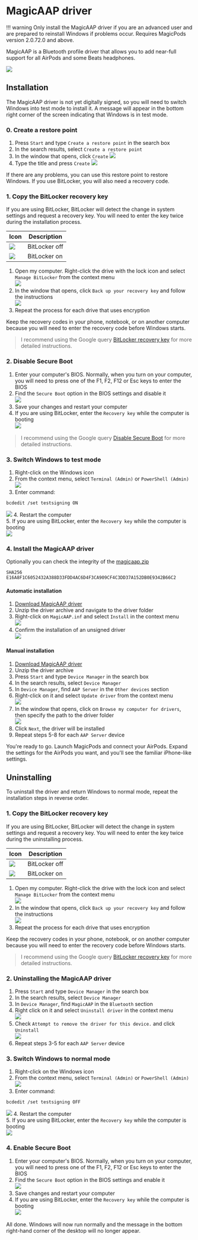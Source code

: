 # MagicAAP driver

!!! warning
    Only install the MagicAAP driver if you are an advanced user and are prepared to reinstall Windows if problems occur. Requires MagicPods version 2.0.72.0 and above.
    
MagicAAP is a Bluetooth profile driver that allows you to add near-full support for all AirPods and some Beats headphones.

![](/media/MagicAAP-Driver-Sample.png)


## Installation

The MagicAAP driver is not yet digitally signed, so you will need to switch Windows into test mode to install it. A message will appear in the bottom right corner of the screen indicating that Windows is in test mode.

### 0. Create a restore point

1. Press `Start` and type `Create a restore point` in the search box
2. In the search results, select `Create a restore point`
3. In the window that opens, click `Create`
![](/media/MagicAAP-Restore-Point.png)
3. Type the title and press `Create`
![](/media/MagicAAP-Restore-Point-Create.png)

If there are any problems, you can use this restore point to restore Windows. If you use BitLocker, you will also need a recovery code.


### 1. Copy the BitLocker recovery key

If you are using BitLocker, BitLocker will detect the change in system settings and request a recovery key. You will need to enter the key twice during the installation process.

| Icon                                   | Description   |
| -------------------------------------- | ------------- |
| ![](/media/MagicAAP-Bitlocker-Off.png) | BitLocker off |
| ![](/media/MagicAAP-Bitlocker-On.png)  | BitLocker on  |

1. Open my computer. Right-click the drive with the lock icon and select `Manage BitLocker` from the context menu  
![](/media/MagicAAP-Bitlocker-Manage.png)
2. In the window that opens, click `Back up your recovery key` and follow the instructions  
![](/media/MagicAAP-Bitlocker-Recovery-Key.png)
3. Repeat the process for each drive that uses encryption

Keep the recovery codes in your phone, notebook, or on another computer because you will need to enter the recovery code before Windows starts.

> I recommend using the Google query [BitLocker recovery key](https://www.google.com/search?q=BitLocker+recovery+key) for more detailed instructions.

### 2. Disable Secure Boot

1. Enter your computer's BIOS. Normally, when you turn on your computer, you will need to press one of the F1, F2, F12 or Esc keys to enter the BIOS
2. Find the `Secure Boot` option in the BIOS settings and disable it  
![](/media/MagicAAP-Secure-Boot-Disabled.png)
3. Save your changes and restart your computer
4. If you are using BitLocker, enter the `Recovery key` while the computer is booting  
![](/media/MagicAAP-Bitlocker-Recovery.png)

> I recommend using the Google query [Disable Secure Boot](https://www.google.com/search?q=Disable+Secure+Boot) for more detailed instructions.

### 3. Switch Windows to test mode

1. Right-click on the Windows icon
2. From the context menu, select `Terminal (Admin)` or `PowerShell (Admin)`  
![](/media/MagicAAP-Terminal-Admin.png)
3. Enter command:
```
bcdedit /set testsigning ON
```
![](/media/MagicAAP-Testsigning-On.png)
4. Restart the computer  
5. If you are using BitLocker, enter the `Recovery key` while the computer is booting  
![](/media/MagicAAP-Bitlocker-Recovery.png)

### 4. Install the MagicAAP driver

Optionally you can check the integrity of the [magicaap.zip](https://magicpods.app/utils/magicaap.zip)


```
SHA256          E16A8F1C6052432A388D33FDD4AC6D4F3CA909CF4C3DD37A152DB0E9342B66C2
```

#### Automatic installation

1. [Download MagicAAP driver](https://magicpods.app/utils/magicaap.zip)  
2. Unzip the driver archive and navigate to the driver folder
3. Right-click on `MagicAAP.inf` and select `Install` in the context menu  
![](/media/MagicAAP-Driver-Install-Auto.png)
4. Confirm the installation of an unsigned driver  
![](/media/MagicAAP-Driver-Install-Warning.png)

#### Manual installation

1. [Download MagicAAP driver](https://magicpods.app/utils/magicaap.zip)
2. Unzip the driver archive
3. Press `Start` and type `Device Manager` in the search box
4. In the search results, select `Device Manager`
5. In `Device Manager`, find `AAP Server` in the `Other devices` section
6. Right-click on it and select `Update driver` from the context menu  
![](/media/MagicAAP-Manual-Update-Driver.png)
7. In the window that opens, click on `Browse my computer for drivers`, then specify the path to the driver folder  
![](/media/MagicAAP-Manual-Update-Driver-Install.png)
8. Click `Next`, the driver will be installed
9. Repeat steps 5-8 for each `AAP Server` device

You're ready to go. Launch MagicPods and connect your AirPods. Expand the settings for the AirPods you want, and you'll see the familiar iPhone-like settings.

## Uninstalling

To uninstall the driver and return Windows to normal mode, repeat the installation steps in reverse order.

### 1. Copy the BitLocker recovery key

If you are using BitLocker, BitLocker will detect the change in system settings and request a recovery key. You will need to enter the key twice during the uninstalling process.

| Icon                                   | Description   |
| -------------------------------------- | ------------- |
| ![](/media/MagicAAP-Bitlocker-Off.png) | BitLocker off |
| ![](/media/MagicAAP-Bitlocker-On.png)  | BitLocker on  |

1. Open my computer. Right-click the drive with the lock icon and select `Manage BitLocker` from the context menu  
![](/media/MagicAAP-Bitlocker-Manage.png)
2. In the window that opens, click `Back up your recovery key` and follow the instructions  
![](/media/MagicAAP-Bitlocker-Recovery-Key.png)
3. Repeat the process for each drive that uses encryption

Keep the recovery codes in your phone, notebook, or on another computer because you will need to enter the recovery code before Windows starts.

> I recommend using the Google query [BitLocker recovery key](https://www.google.com/search?q=BitLocker+recovery+key) for more detailed instructions.


### 2. Uninstalling the MagicAAP driver

1. Press `Start` and type `Device Manager` in the search box
2. In the search results, select `Device Manager`
3. In `Device Manager`, find `MagicAAP` in the `Bluetooth` section
4. Right click on it and select `Uninstall driver` in the context menu  
![](/media/MagicAAP-Manual-Uninstall-Driver.png)
5. Check `Attempt to remove the driver for this device.` and click `Uninstall`  
![](/media/MagicAAP-Manual-Uninstall-Driver-Uninstall.png)
6. Repeat steps 3-5 for each `AAP Server` device

### 3. Switch Windows to normal mode

1. Right-click on the Windows icon
2. From the context menu, select `Terminal (Admin)` or `PowerShell (Admin)`  
![](/media/MagicAAP-Terminal-Admin.png)
3. Enter command:
```
bcdedit /set testsigning OFF
```
![](/media/MagicAAP-Testsigning-Off.png)
4. Restart the computer  
5. If you are using BitLocker, enter the `Recovery key` while the computer is booting  
![](/media/MagicAAP-Bitlocker-Recovery.png)

### 4. Enable Secure Boot

1. Enter your computer's BIOS. Normally, when you turn on your computer, you will need to press one of the F1, F2, F12 or Esc keys to enter the BIOS
2. Find the `Secure Boot` option in the BIOS settings and enable it  
![](/media/MagicAAP-Secure-Boot-Enabled.png)
3. Save changes and restart your computer
4. If you are using BitLocker, enter the `Recovery key` while the computer is booting  
![](/media/MagicAAP-Bitlocker-Recovery.png)  

All done. Windows will now run normally and the message in the bottom right-hand corner of the desktop will no longer appear.